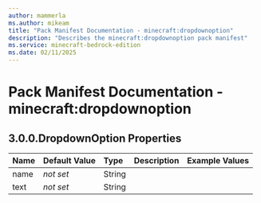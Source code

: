 ```yaml
---
author: mammerla
ms.author: mikeam
title: "Pack Manifest Documentation - minecraft:dropdownoption"
description: "Describes the minecraft:dropdownoption pack manifest"
ms.service: minecraft-bedrock-edition
ms.date: 02/11/2025 
---
```


# Pack Manifest Documentation - minecraft:dropdownoption


## 3.0.0.DropdownOption Properties

|Name       |Default Value |Type |Description |Example Values |
|:----------|:-------------|:----|:-----------|:------------- |
| name | *not set* | String |  |  | 
| text | *not set* | String |  |  | 